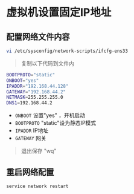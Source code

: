 # 虚拟机设置固定IP地址

## 配置网络文件内容

```bash
vi /etc/sysconfig/network-scripts/ifcfg-ens33
```

> 复制以下代码到文件内

```bash
BOOTPROTO="static"
ONBOOT="yes"
IPADDR="192.168.44.128"
GATEWAY="192.168.44.2"
NETMASK=255.255.255.0
DNS1=192.168.44.2
```

- `ONBOOT` 设置"yes" ，开机启动
- `BOOTPROTO`   "static"设为静态IP模式
- `IPADDR` IP地址
- `GATEWAY` 网关

> 退出保存 "wq"

## 重启网络配置

```bash
service network restart
```
